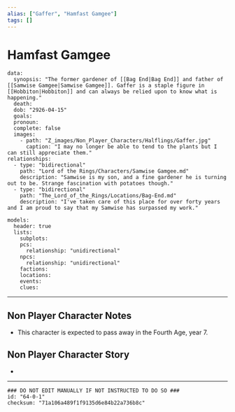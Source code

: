 ```yaml
---
alias: ["Gaffer", "Hamfast Gamgee"]
tags: []
---
```

# Hamfast Gamgee

```RpgManagerData
data: 
  synopsis: "The former gardener of [[Bag End|Bag End]] and father of [[Samwise Gamgee|Samwise Gamgee]]. Gaffer is a staple figure in [[Hobbiton|Hobbiton]] and can always be relied upon to know what is happening."
  death: 
  dob: "2926-04-15"
  goals: 
  pronoun: 
  complete: false
  images: 
    - path: "Z_images/Non_Player_Characters/Halflings/Gaffer.jpg"
      caption: "I may no longer be able to tend to the plants but I can still appreciate them."
relationships: 
  - type: "bidirectional"
    path: "Lord of the Rings/Characters/Samwise Gamgee.md"
    description: "Samwise is my son, and a fine gardener he is turning out to be. Strange fascination with potatoes though."
  - type: "bidirectional"
    path: "The_Lord_of_the_Rings/Locations/Bag-End.md"
    description: "I've taken care of this place for over forty years and I am proud to say that my Samwise has surpassed my work."
```

```RpgManager
models: 
  header: true
  lists: 
    subplots: 
    pcs: 
      relationship: "unidirectional"
    npcs: 
      relationship: "unidirectional"
    factions: 
    locations: 
    events: 
    clues: 
```

---

## Non Player Character Notes

- This character is expected to pass away in the Fourth Age, year 7.

## Non Player Character Story

-

---

```RpgManagerID
### DO NOT EDIT MANUALLY IF NOT INSTRUCTED TO DO SO ###
id: "64-0-1"
checksum: "71a106a489f1f9135d6e84b22a736b8c"
```
